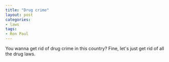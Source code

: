 ```yaml
---
title: "Drug crime"
layout: post
categories:
- laws
tags:
- Ron Paul
---
```


You wanna get rid of drug crime in this country? Fine, let's just get rid of all the drug laws.